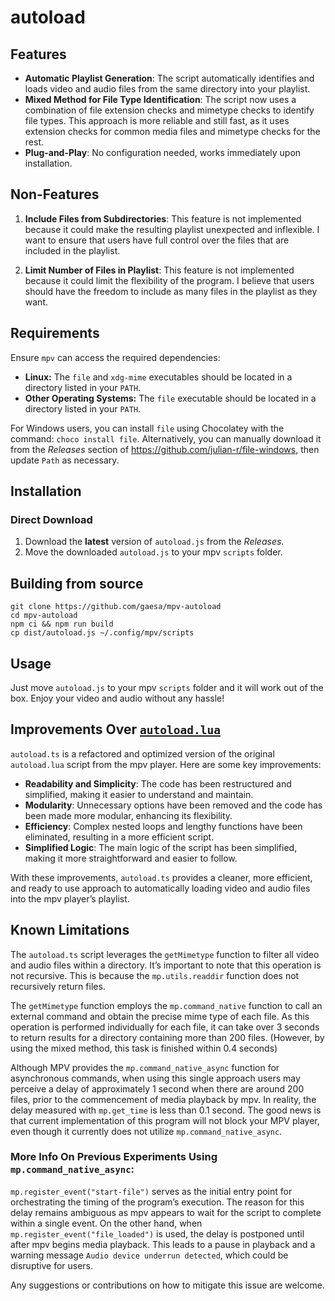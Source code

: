 # autoload

## Features

- **Automatic Playlist Generation**: The script automatically identifies and loads video and audio files from the same directory into your playlist.
- **Mixed Method for File Type Identification**: The script now uses a combination of file extension checks and mimetype checks to identify file types. This approach is more reliable and still fast, as it uses extension checks for common media files and mimetype checks for the rest.
- **Plug-and-Play**: No configuration needed, works immediately upon installation.

## Non-Features

1. **Include Files from Subdirectories**: This feature is not implemented because it could make the resulting playlist unexpected and inflexible. I want to ensure that users have full control over the files that are included in the playlist.

2. **Limit Number of Files in Playlist**: This feature is not implemented because it could limit the flexibility of the program. I believe that users should have the freedom to include as many files in the playlist as they want.

## Requirements

Ensure `mpv` can access the required dependencies:

- **Linux:** The `file` and `xdg-mime` executables should be located in a directory listed in your `PATH`.
- **Other Operating Systems:** The `file` executable should be located in a directory listed in your `PATH`.

For Windows users, you can install `file` using Chocolatey with the command: `choco install file`. Alternatively, you can manually download it from the _Releases_ section of https://github.com/julian-r/file-windows, then update `Path` as necessary.

## Installation

### Direct Download

1. Download the **latest** version of `autoload.js` from the _Releases_.
2. Move the downloaded `autoload.js` to your mpv `scripts` folder.

## Building from source

```shell
git clone https://github.com/gaesa/mpv-autoload
cd mpv-autoload
npm ci && npm run build
cp dist/autoload.js ~/.config/mpv/scripts
```

## Usage

Just move `autoload.js` to your mpv `scripts` folder and it will work out of the box. Enjoy your video and audio without any hassle!

## Improvements Over [ `autoload.lua` ](https://github.com/mpv-player/mpv/blob/master/TOOLS/lua/autoload.lua)

`autoload.ts` is a refactored and optimized version of the original `autoload.lua` script from the mpv player. Here are some key improvements:

- **Readability and Simplicity**: The code has been restructured and simplified, making it easier to understand and maintain.
- **Modularity**: Unnecessary options have been removed and the code has been made more modular, enhancing its flexibility.
- **Efficiency**: Complex nested loops and lengthy functions have been eliminated, resulting in a more efficient script.
- **Simplified Logic**: The main logic of the script has been simplified, making it more straightforward and easier to follow.

With these improvements, `autoload.ts` provides a cleaner, more efficient, and ready to use approach to automatically loading video and audio files into the mpv player’s playlist.

## Known Limitations

The `autoload.ts` script leverages the `getMimetype` function to filter all video and audio files within a directory. It’s important to note that this operation is not recursive. This is because the `mp.utils.readdir` function does not recursively return files.

The `getMimetype` function employs the `mp.command_native` function to call an external command and obtain the precise mime type of each file. As this operation is performed individually for each file, it can take over 3 seconds to return results for a directory containing more than 200 files. (However, by using the mixed method, this task is finished within 0.4 seconds)

Although MPV provides the `mp.command_native_async` function for asynchronous commands, when using this single approach users may perceive a delay of approximately 1 second when there are around 200 files, prior to the commencement of media playback by mpv. In reality, the delay measured with `mp.get_time` is less than 0.1 second. The good news is that current implementation of this program will not block your MPV player, even though it currently does not utilize `mp.command_native_async`.

### More Info On Previous Experiments Using `mp.command_native_async`:

`mp.register_event("start-file")` serves as the initial entry point for orchestrating the timing of the program’s execution. The reason for this delay remains ambiguous as mpv appears to wait for the script to complete within a single event. On the other hand, when `mp.register_event("file_loaded")` is used, the delay is postponed until after mpv begins media playback. This leads to a pause in playback and a warning message `Audio device underrun detected`, which could be disruptive for users.

Any suggestions or contributions on how to mitigate this issue are welcome.
